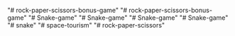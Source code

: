 "# rock-paper-scissors-bonus-game" 
"# rock-paper-scissors-bonus-game" 
"# Snake-game" 
"# Snake-game" 
"# Snake-game" 
"# Snake-game" 
"# snake" 
"# space-tourism" 
"# rock-paper-scissors" 
